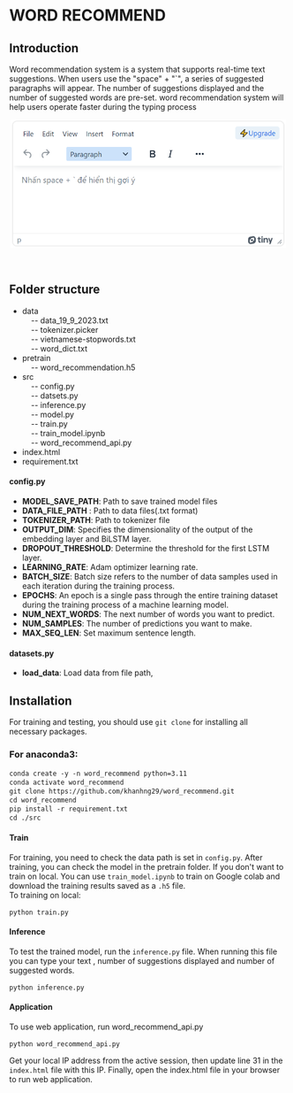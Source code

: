 # WORD RECOMMEND

## Introduction
Word recommendation system is a system that supports real-time text suggestions. When users use the "space" + "`", a series of suggested paragraphs will appear. The number of suggestions displayed and the number of suggested words are pre-set. word recommendation system will help users operate faster during the typing process<br>

<p align="center">
  <img src='data/web_img.png' width='500'>
</p>
<br>


## Folder structure
- data <br>
  &nbsp;&nbsp;&nbsp;&nbsp;-- data_19_9_2023.txt <br>
  &nbsp;&nbsp;&nbsp;&nbsp;-- tokenizer.picker <br>
  &nbsp;&nbsp;&nbsp;&nbsp;-- vietnamese-stopwords.txt <br>
  &nbsp;&nbsp;&nbsp;&nbsp;-- word_dict.txt <br>
- pretrain <br>
  &nbsp;&nbsp;&nbsp;&nbsp;-- word_recommendation.h5 <br>
- src <br>
  &nbsp;&nbsp;&nbsp;&nbsp;-- config.py <br>
  &nbsp;&nbsp;&nbsp;&nbsp;-- datsets.py <br>
  &nbsp;&nbsp;&nbsp;&nbsp;-- inference.py <br>
  &nbsp;&nbsp;&nbsp;&nbsp;-- model.py  <br>
  &nbsp;&nbsp;&nbsp;&nbsp;-- train.py <br>
  &nbsp;&nbsp;&nbsp;&nbsp;-- train_model.ipynb <br>
  &nbsp;&nbsp;&nbsp;&nbsp;-- word_recommend_api.py <br>
- index.html <br>
- requirement.txt <br>

#### config.py
- **MODEL_SAVE_PATH**: Path to save trained model files<br>
- **DATA_FILE_PATH** : Path to data files(.txt format)<br>
- **TOKENIZER_PATH**: Path to tokenizer file <br>
- **OUTPUT_DIM**: Specifies the dimensionality of the output of the embedding layer and BiLSTM layer.  <br>
- **DROPOUT_THRESHOLD**: Determine the threshold for the first LSTM layer. <br>
- **LEARNING_RATE**: Adam optimizer learning rate. <br>
- **BATCH_SIZE**: Batch size refers to the number of data samples used in each iteration during the training process.   <br>
- **EPOCHS**: An epoch is a single pass through the entire training dataset during the training process of a machine learning model. <br>
- **NUM_NEXT_WORDS**: The next number of words you want to predict. <br>
- **NUM_SAMPLES**: The number of predictions you want to make. <br>
- **MAX_SEQ_LEN**: Set maximum sentence length. <br>

#### datasets.py
- **load_data**: Load data from file path,


## Installation
For training and testing, you should use ```git clone``` for 
installing all necessary packages.
### For anaconda3:
```
conda create -y -n word_recommend python=3.11
conda activate word_recommend
git clone https://github.com/khanhng29/word_recommend.git
cd word_recommend
pip install -r requirement.txt
cd ./src
```
#### Train
For training, you need to check the data path is set in ```config.py```. After training, you can check the model in the pretrain folder.
If you don't want to train on local. You can use ```train_model.ipynb``` to train on Google colab and download the training results saved as a ```.h5``` file.<br>
To training on local:
```
python train.py
```

#### Inference
To test the trained model, run the ```inference.py``` file. When running this file you can type your text , number of suggestions displayed and number of suggested words.
```
python inference.py
```

#### Application
To use web application, run word_recommend_api.py
```
python word_recommend_api.py
```
Get your local IP address from the active session, then update line 31 in the ```index.html``` file with this IP. Finally, open the index.html file in your browser to run web application.


  
